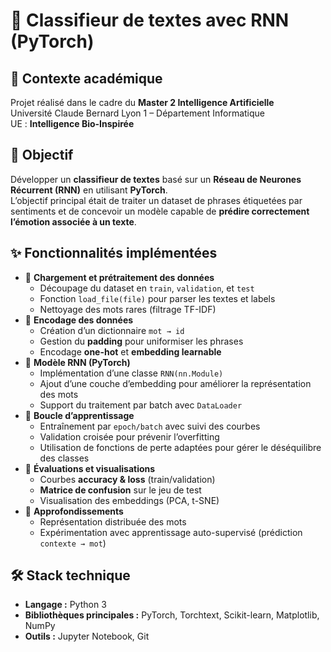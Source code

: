 # 🧠 Classifieur de textes avec RNN (PyTorch)

## 📌 Contexte académique
Projet réalisé dans le cadre du **Master 2 Intelligence Artificielle**  
Université Claude Bernard Lyon 1 – Département Informatique  
UE : **Intelligence Bio-Inspirée**

## 🎯 Objectif
Développer un **classifieur de textes** basé sur un **Réseau de Neurones Récurrent (RNN)** en utilisant **PyTorch**.  
L’objectif principal était de traiter un dataset de phrases étiquetées par sentiments et de concevoir un modèle capable de **prédire correctement l’émotion associée à un texte**.

## ✨ Fonctionnalités implémentées
- 🔹 **Chargement et prétraitement des données**
  - Découpage du dataset en `train`, `validation`, et `test`
  - Fonction `load_file(file)` pour parser les textes et labels
  - Nettoyage des mots rares (filtrage TF-IDF)
- 🔹 **Encodage des données**
  - Création d’un dictionnaire `mot → id`
  - Gestion du **padding** pour uniformiser les phrases
  - Encodage **one-hot** et **embedding learnable**
- 🔹 **Modèle RNN (PyTorch)**
  - Implémentation d’une classe `RNN(nn.Module)`
  - Ajout d’une couche d’embedding pour améliorer la représentation des mots
  - Support du traitement par batch avec `DataLoader`
- 🔹 **Boucle d’apprentissage**
  - Entraînement par `epoch/batch` avec suivi des courbes
  - Validation croisée pour prévenir l’overfitting
  - Utilisation de fonctions de perte adaptées pour gérer le déséquilibre des classes
- 🔹 **Évaluations et visualisations**
  - Courbes **accuracy & loss** (train/validation)
  - **Matrice de confusion** sur le jeu de test
  - Visualisation des embeddings (PCA, t-SNE)
- 🔹 **Approfondissements**
  - Représentation distribuée des mots
  - Expérimentation avec apprentissage auto-supervisé (prédiction `contexte → mot`)

## 🛠️ Stack technique
- **Langage :** Python 3  
- **Bibliothèques principales :** PyTorch, Torchtext, Scikit-learn, Matplotlib, NumPy  
- **Outils :** Jupyter Notebook, Git  
